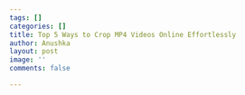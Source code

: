 ```yaml
---
tags: []
categories: []
title: Top 5 Ways to Crop MP4 Videos Online Effortlessly
author: Anushka
layout: post
image: ''
comments: false

---
```

